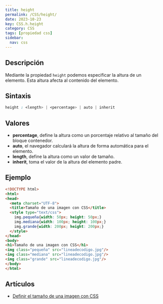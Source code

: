 ```yaml
---
title: height
permalink: /CSS/height/
date: 2023-10-23
key: CSS.h.height
category: CSS
tags: [propiedad css]
sidebar:
  nav: css
---
```


## Descripción


Mediante la propiedad `height` podemos especificar la altura de un elemento. Esta altura afecta al contenido del elemento.


## Sintaxis


```css
height : <length> | <percentage> | auto | inherit
```


## Valores

- **percentage**, define la altura como un porcentaje relativo al tamaño del bloque contenedor.
- **auto**, el navegador calculará la altura de forma automática para el elemento.
- **length**, define la altura como un valor de tamaño.
- **inherit**, toma el valor de la altura del elemento padre.

## Ejemplo


```html
<!DOCTYPE html>
<html>
<head>
  <meta charset="UTF-8">
  <title>Tamaño de una imagen con CSS</title>
  <style type="text/css">
    img.pequeña{width: 50px; height: 50px;}
    img.mediana{width: 100px; height: 100px;}
    img.grande{width: 200px; height: 200px;}
  </style>
</head>
<body>
<h1>Tamaño de una imagen con CSS</h1>
<img class="pequeña" src="lineadecodigo.jpg"/>
<img class="mediana" src="lineadecodigo.jpg"/>
<img class="grande" src="lineadecodigo.jpg"/>
</body>
</html>
```


## Artículos

- [Definir el tamaño de una imagen con CSS](https://lineadecodigo.com/css/definir-el-tamano-de-una-imagen-con-css/)
